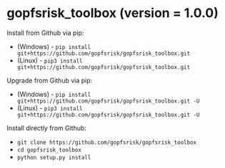 <h1>gopfsrisk_toolbox (version = 1.0.0)</h1>

Install from Github via pip:
- (Windows) - ```pip install git+https://github.com/gopfsrisk/gopfsrisk_toolbox.git```
- (Linux) - ```pip3 install git+https://github.com/gopfsrisk/gopfsrisk_toolbox.git```

Upgrade from Github via pip:
- (Windows) - ```pip install git+https://github.com/gopfsrisk/gopfsrisk_toolbox.git -U```
- (Linux) - ```pip3 install git+https://github.com/gopfsrisk/gopfsrisk_toolbox.git -U```

Install directly from Github:
- ```git clone https://github.com/gopfsrisk/gopfsrisk_toolbox```
- ```cd gopfsrisk_toolbox```
- ```python setup.py install```